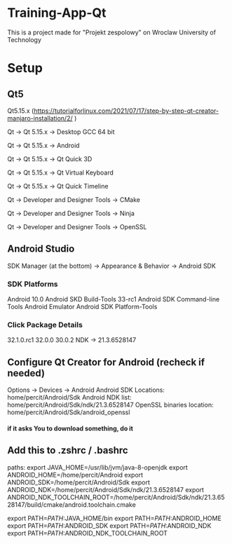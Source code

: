 # Training-App-Qt

This is a project made for "Projekt zespolowy" on Wroclaw University of Technology

# Setup

## Qt5

Qt5.15.x (https://tutorialforlinux.com/2021/07/17/step-by-step-qt-creator-manjaro-installation/2/  )

Qt -> Qt 5.15.x -> Desktop GCC 64 bit

Qt -> Qt 5.15.x -> Android 

Qt -> Qt 5.15.x -> Qt Quick 3D 

Qt -> Qt 5.15.x -> Qt Virtual Keyboard

Qt -> Qt 5.15.x -> Qt Quick Timeline

Qt -> Developer and Designer Tools -> CMake

Qt -> Developer and Designer Tools -> Ninja

Qt -> Developer and Designer Tools -> OpenSSL

## Android Studio

SDK Manager (at the bottom) -> Appearance & Behavior -> Android SDK

### SDK Platforms
Android 10.0
Android SKD Build-Tools 33-rc1
Android SDK Command-line Tools
Android Emulator
Android SDK Platform-Tools

### Click Package Details
32.1.0.rc1
32.0.0
30.0.2
NDK -> 21.3.6528147


## Configure Qt Creator for Android (recheck if needed)

Options -> Devices -> Android
Android SDK Locations: home/percit/Android/Sdk
Android NDK list: home/percit/Android/Sdk/ndk/21.3.6528147
OpenSSL binaries location: home/percit/Android/Sdk/android_openssl

#### if it asks You to download something, do it



## Add this to .zshrc / .bashrc


paths:
export JAVA_HOME=/usr/lib/jvm/java-8-openjdk
export ANDROID_HOME=/home/percit/Android
export ANDROID_SDK=/home/percit/Android/Sdk
export ANDROID_NDK=/home/percit/Android/Sdk/ndk/21.3.6528147
export ANDROID_NDK_TOOLCHAIN_ROOT=/home/percit/Android/Sdk/ndk/21.3.6528147/build/cmake/android.toolchain.cmake


export PATH=$PATH:$JAVA_HOME/bin
export PATH=$PATH:$ANDROID_HOME
export PATH=$PATH:$ANDROID_SDK
export PATH=$PATH:$ANDROID_NDK 
export PATH=$PATH:$ANDROID_NDK_TOOLCHAIN_ROOT
